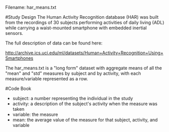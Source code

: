 Filename: har_means.txt

#Study Design
The Human Activity Recognition database (HAR) was built from the recordings of 30 subjects performing activities of daily living (ADL) while carrying a waist-mounted smartphone with embedded inertial sensors.

The full description of data can be found here:

http://archive.ics.uci.edu/ml/datasets/Human+Activity+Recognition+Using+Smartphones

The har_means.txt is a "long form" dataset with aggregate means of all the "mean" and "std" measures by subject and by activity, with each measure/variable represented as a row.

#Code Book

* subject: a number representing the individual in the study
* activity: a description of the subject's activity when the measure was taken
* variable: the measure
* mean: the average value of the measure for that subject, activity, and variable